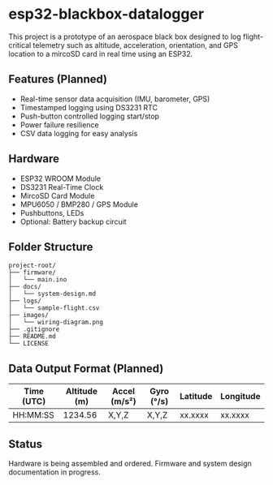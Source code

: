 # esp32-blackbox-datalogger
This project is a prototype of an aerospace black box designed to log flight-critical telemetry such as altitude, acceleration, orientation, and GPS location to a mircoSD card in real time using an ESP32.

## Features (Planned)
- Real-time sensor data acquisition (IMU, barometer, GPS)
- Timestamped logging using DS3231 RTC
- Push-button controlled logging start/stop
- Power failure resilience
- CSV data logging for easy analysis

## Hardware
- ESP32 WROOM Module
- DS3231 Real-Time Clock
- MircoSD Card Module
- MPU6050 / BMP280 / GPS Module
- Pushbuttons, LEDs
- Optional: Battery backup circuit

## Folder Structure
```
project-root/
├── firmware/
│   └── main.ino
├── docs/
│   └── system-design.md
├── logs/
│   └── sample-flight.csv
├── images/
│   └── wiring-diagram.png
├── .gitignore
├── README.md
└── LICENSE
```

## Data Output Format (Planned)
| Time (UTC) | Altitude (m) | Accel (m/s²) | Gyro (°/s) | Latitude | Longitude |
|------------|--------------|--------------|------------|----------|-----------|
| HH:MM:SS   | 1234.56      | X,Y,Z        | X,Y,Z      | xx.xxxx  | xx.xxxx   |

## Status
Hardware is being assembled and ordered. 
Firmware and system design documentation in progress.

